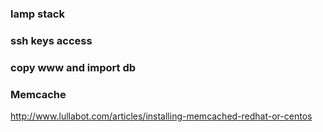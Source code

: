 ### lamp stack 

### ssh keys access

### copy www and import db

### Memcache

http://www.lullabot.com/articles/installing-memcached-redhat-or-centos